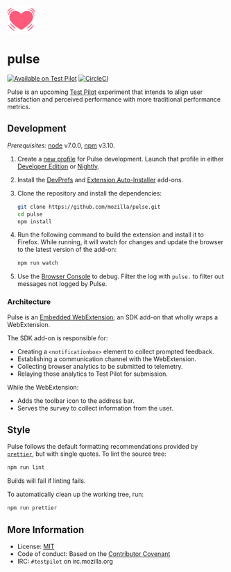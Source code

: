 ![Pulse icon](src/icons/pulse-64.png)


# pulse

[![Available on Test Pilot](https://img.shields.io/badge/available_on-Test_Pilot-0996F8.svg)](https://testpilot.firefox.com/experiments/pulse)
[![CircleCI](https://img.shields.io/circleci/project/github/RedSparr0w/node-csgo-parser.svg)](https://circleci.com/gh/mozilla/pulse)

Pulse is an upcoming [Test Pilot](https://testpilot.firefox.com) experiment that intends to align user satisfaction and perceived performance with more traditional performance metrics.


## Development

*Prerequisites:* [node](https://docs.npmjs.com/cli/install) v7.0.0, [npm](https://nodejs.org/download/) v3.10.

1. Create a [new profile](https://developer.mozilla.org/Firefox/Multiple_profiles) for Pulse development. Launch that profile in either [Developer Edition](https://www.mozilla.org/firefox/developer/) or [Nightly](https://www.mozilla.org/firefox/channel/desktop#nightly).
1. Install the [DevPrefs](https://addons.mozilla.org/firefox/addon/devprefs/) and [Extension Auto-Installer](https://addons.mozilla.org/firefox/addon/autoinstaller/) add-ons.
1. Clone the repository and install the dependencies:

    ```sh
    git clone https://github.com/mozilla/pulse.git
    cd pulse
    npm install
    ```
 
1. Run the following command to build the extension and install it to Firefox. While running, it will watch for changes and update the browser to the latest version of the add-on:

    ```sh
    npm run watch
    ```

1. Use the [Browser Console](https://developer.mozilla.org/docs/Tools/Browser_Console) to debug. Filter the log with `pulse.` to filter out messages not logged by Pulse.


### Architecture

Pulse is an [Embedded WebExtension](https://developer.mozilla.org/Add-ons/WebExtensions/Embedded_WebExtensions); an SDK add-on that wholly wraps a WebExtension.

The SDK add-on is responsible for:

- Creating a `<notificationbox>` element to collect prompted feedback.
- Establishing a communication channel with the WebExtension.
- Collecting browser analytics to be submitted to telemetry.
- Relaying those analytics to Test Pilot for submission.

While the WebExtension:

- Adds the toolbar icon to the address bar.
- Serves the survey to collect information from the user.


## Style

Pulse follows the default formatting recommendations provided by [`prettier`](https://github.com/jlongster/prettier), but with single quotes. To lint the source tree:

```sh
npm run lint
```

Builds will fail if linting fails.

To automatically clean up the working tree, run:

```sh
npm run prettier
```


## More Information

- License: [MIT](license.md)
- Code of conduct: Based on the [Contributor Covenant](code_of_conduct.md)
- IRC: `#testpilot` on irc.mozilla.org
